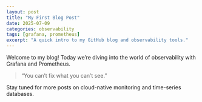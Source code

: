 ```yaml
---
layout: post
title: "My First Blog Post"
date: 2025-07-09
categories: observability
tags: [grafana, prometheus]
excerpt: "A quick intro to my GitHub blog and observability tools."
---
```


Welcome to my blog! Today we’re diving into the world of observability with Grafana and Prometheus.

> “You can’t fix what you can’t see.”

Stay tuned for more posts on cloud-native monitoring and time-series databases.

